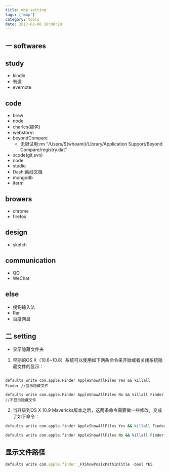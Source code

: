 ```yaml
---
title: mbp setting
tags: ['mbp']
category: tools
date: 2017-02-06 10:08:29
---
```


## 一 softwares
## study
* kindle
* 有道
* evernote

## code
* brew
* node
* charles(抓包)
* webstorm
* beyondCompare
    * 无限试用:rm "/Users/$(whoami)/Library/Application Support/Beyond Compare/registry.dat"
* xcode(git,svn)
* node
* studio
* Dash:离线文档
* mongodb
* iterm

## browers
* chrome
* firefox

## design
* sketch


## communication
* QQ
* WeChat

## else
* 搜狗输入法
* Rar
* 百度网盘



## 二 setting
* 显示隐藏文件夹 

1. 早期的OS X（10.6~10.8）系统可以使用如下两条命令来开始或者关闭系统隐藏文件的显示：
```

defaults write com.apple.Finder AppleShowAllFiles Yes && killall Finder //显示隐藏文件

defaults write com.apple.Finder AppleShowAllFiles No && killall Finder //不显示隐藏文件
```


 

2. 当升级到OS X 10.9 Mavericks版本之后，这两条命令需要做一些修改，变成了如下命令：
```bash
defaults write com.apple.finder AppleShowAllFiles Yes && killall Finder //显示隐藏文件

defaults write com.apple.finder AppleShowAllFiles No && killall Finder //不显示隐藏文件
```


## 显示文件路径
```javascript
defaults write com.apple.finder _FXShowPosixPathInTitle -bool YES

```

